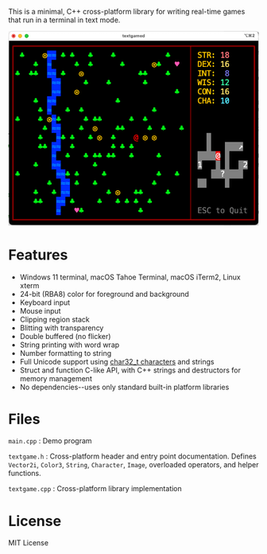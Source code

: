 This is a minimal, C++ cross-platform library for writing
real-time games that run in a terminal in text mode.

![](screenshot.png)

# Features

- Windows 11 terminal, macOS Tahoe Terminal, macOS iTerm2, Linux xterm
- 24-bit (RBA8) color for foreground and background
- Keyboard input
- Mouse input
- Clipping region stack
- Blitting with transparency
- Double buffered (no flicker)
- String printing with word wrap
- Number formatting to string
- Full Unicode support using [char32_t characters](https://en.wikipedia.org/wiki/UTF-32) and strings
- Struct and function C-like API, with C++ strings and destructors for memory management
- No dependencies--uses only standard built-in platform libraries

# Files

`main.cpp`
: Demo program

`textgame.h`
: Cross-platform header and entry point documentation.
  Defines `Vector2i`, `Color3`, `String`, `Character`,
  `Image`, overloaded operators, and helper functions.

`textgame.cpp`
: Cross-platform library implementation

# License

MIT License

